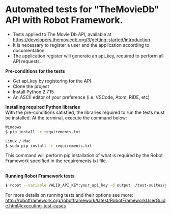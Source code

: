 # Automated tests for "TheMovieDb" API with Robot Framework.
- Tests applied to The Movie Db API, available at https://developers.themoviedb.org/3/getting-started/introduction
- It is necessary to register a user and the application according to documentation.
- The application register will generate an api_key, required to perform all API requests.

**Pre-conditions for the tests**
- Get api_key by registering for the API
- Clone the project
- Install Python 2.7.15
- An ASCII editor of your preference (i.e. VSCode, Atom, RIDE, etc)</br>

**Installing required Python libraries** </br> 
With the pre-conditions satisfied, the libraries required to run the tests must be installed. At the terminal, execute the command below:
```sh
Windows
$ pip install -r requirements.txt
```
```sh
Linux / Mac
$ sudo pip install -r requirements.txt
```
This command will perform pip installation of what is required by the Robot Framework specified in the requirements.txt file.</br></br>

**Running Robot Framework tests** </br> 
```sh
$ robot --variable VALID_API_KEY:your_api_key -d output ./test-suites/guest-session.robot
```
For more details on running tests and their options see more: http://robotframework.org/robotframework/latest/RobotFrameworkUserGuide.html#executing-test-cases
